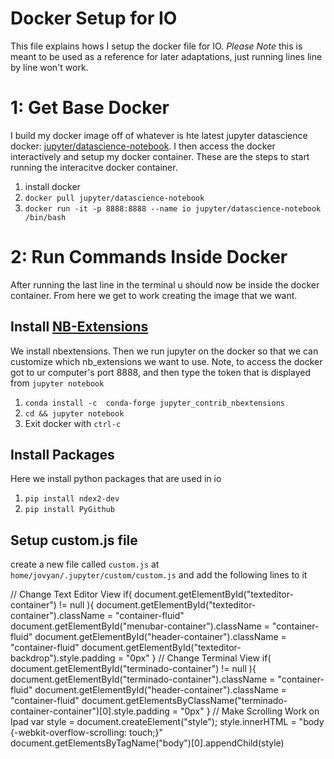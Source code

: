 # Docker Setup for IO
This file explains hows I setup the docker file for IO. *Please Note* this is meant to be used as a reference for later adaptations, just running lines line by line won't work.

# 1: Get Base Docker
I build my docker image off of whatever is hte latest jupyter datascience docker: [jupyter/datascience-notebook](https://hub.docker.com/r/jupyter/datascience-notebook/). I then access the docker interactively and setup my docker container. These are the steps to start running the interacitve docker container.

1. install docker
2. `docker pull jupyter/datascience-notebook`
3. `docker run -it -p 8888:8888 --name io jupyter/datascience-notebook /bin/bash`


# 2: Run Commands Inside Docker
After running the last line in the terminal u should now be inside the docker container. From here we get to work creating the image that we want.

## Install [NB-Extensions](https://github.com/ipython-contrib/jupyter_contrib_nbextensions)
We install nbextensions. Then we run jupyter on the docker so that we can customize which nb_extensions we want to use. Note, to access the docker got to ur computer's port 8888, and then type the token that is displayed from `jupyter notebook`
1. `conda install -c  conda-forge jupyter_contrib_nbextensions`
2. `cd && jupyter notebook`
3. Exit docker with `ctrl-c`

## Install Packages
Here we install python packages that are used in io
1. `pip install ndex2-dev`
2. `pip install PyGithub`

## Setup custom.js file
create a new file called `custom.js` at `home/jovyan/.jupyter/custom/custom.js` and add the following lines to it

// Change Text Editor View 
if( document.getElementById("texteditor-container") != null ){
document.getElementById("texteditor-container").className = "container-fluid"
document.getElementById("menubar-container").className = "container-fluid"
document.getElementById("header-container").className = "container-fluid"
document.getElementById("texteditor-backdrop").style.padding = "0px"
}
// Change Terminal View 
if( document.getElementById("terminado-container") != null ){
document.getElementById("terminado-container").className = "container-fluid"
document.getElementById("header-container").className = "container-fluid"
document.getElementsByClassName("terminado-container-container")[0].style.padding = "0px"
}
// Make Scrolling Work on Ipad 
var style = document.createElement("style"); 
style.innerHTML = "body {-webkit-overflow-scrolling: touch;}"
document.getElementsByTagName("body")[0].appendChild(style)


